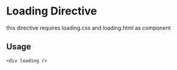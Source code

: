 # Loading Directive

this directive requires loading.css and loading.html as component

## Usage
    <div loading />